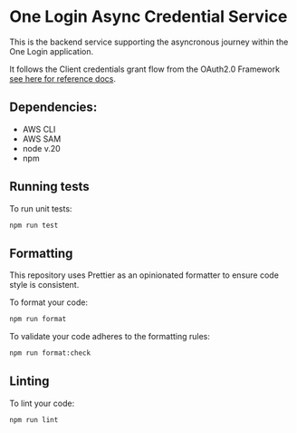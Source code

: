 # One Login Async Credential Service
This is the backend service supporting the asyncronous journey within the One Login application.

It follows the Client credentials grant flow from the OAuth2.0 Framework [see here for reference docs](https://datatracker.ietf.org/doc/html/rfc6749#section-4.4).


## Dependencies:
- AWS CLI
- AWS SAM
- node v.20
- npm

## Running tests

To run unit tests:

```bash
npm run test
```

## Formatting

This repository uses Prettier as an opinionated formatter to ensure code style is consistent.

To format your code:
```bash
npm run format
```

To validate your code adheres to the formatting rules:
```bash
npm run format:check
```

## Linting

To lint your code:
```bash
npm run lint
```